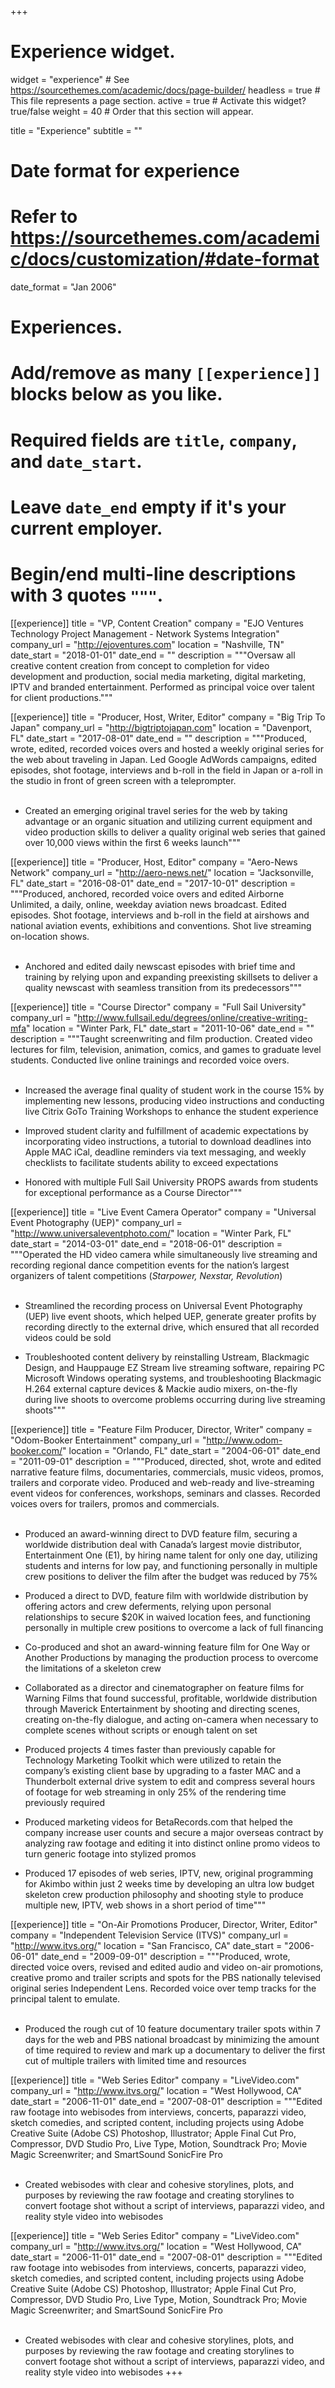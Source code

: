 +++
# Experience widget.
widget = "experience"  # See https://sourcethemes.com/academic/docs/page-builder/
headless = true  # This file represents a page section.
active = true  # Activate this widget? true/false
weight = 40  # Order that this section will appear.

title = "Experience"
subtitle = ""

# Date format for experience
#   Refer to https://sourcethemes.com/academic/docs/customization/#date-format
date_format = "Jan 2006"

# Experiences.
#   Add/remove as many `[[experience]]` blocks below as you like.
#   Required fields are `title`, `company`, and `date_start`.
#   Leave `date_end` empty if it's your current employer.
#   Begin/end multi-line descriptions with 3 quotes `"""`.
[[experience]]
  title = "VP, Content Creation"
  company = "EJO Ventures Technology Project Management - Network Systems Integration"
  company_url = "http://ejoventures.com"
  location = "Nashville, TN"
  date_start = "2018-01-01"
  date_end = ""
  description = """Oversaw all creative content creation from concept to completion for video development and production, social media marketing, digital marketing, IPTV and branded entertainment. Performed as principal voice over talent for client productions."""

[[experience]]
  title = "Producer, Host, Writer, Editor"
  company = "Big Trip To Japan"
  company_url = "http://bigtriptojapan.com"
  location = "Davenport, FL"
  date_start = "2017-08-01"
  date_end = ""
  description = """Produced, wrote, edited, recorded voices overs and hosted a weekly original series for the web about traveling in Japan. Led Google AdWords campaigns, edited episodes, shot footage, interviews and b-roll in the field in Japan or a-roll in the studio in front of green screen with a teleprompter.
  <br><br/>

  * Created an emerging original travel series for the web by taking advantage or an organic situation and utilizing current equipment and video production skills to deliver a quality original web series that gained over 10,000 views within the first 6 weeks launch"""

[[experience]]
  title = "Producer, Host, Editor"
  company = "Aero-News Network"
  company_url = "http://aero-news.net/"
  location = "Jacksonville, FL"
  date_start = "2016-08-01"
  date_end = "2017-10-01"
  description = """Produced, anchored, recorded voice overs and edited Airborne Unlimited, a daily, online, weekday aviation news broadcast. Edited episodes. Shot footage, interviews and b-roll in the field at airshows and national aviation events, exhibitions and conventions. Shot live streaming on-location shows.
  <br><br/>

  * Anchored and edited daily newscast episodes with brief time and training by relying upon and expanding preexisting skillsets to deliver a quality newscast with seamless transition from its predecessors"""

[[experience]]
  title = "Course Director"
  company = "Full Sail University"
  company_url = "http://www.fullsail.edu/degrees/online/creative-writing-mfa"
  location = "Winter Park, FL"
  date_start = "2011-10-06"
  date_end = ""
  description = """Taught screenwriting and film production. Created video lectures for film, television, animation, comics, and games to graduate level students. Conducted live online trainings and recorded voice overs.
  <br><br/>

  * Increased the average final quality of student work in the course 15% by implementing new lessons, producing video instructions and conducting live Citrix GoTo Training Workshops to enhance the student experience

  * Improved student clarity and fulfillment of academic expectations by incorporating video instructions, a tutorial to download deadlines into Apple MAC iCal, deadline reminders via text messaging, and weekly checklists to facilitate students ability to exceed expectations

  * Honored with multiple Full Sail University PROPS awards from students for exceptional performance as a Course Director"""

[[experience]]
  title = "Live Event Camera Operator"
  company = "Universal Event Photography (UEP)"
  company_url = "http://www.universaleventphoto.com/"
  location = "Winter Park, FL"
  date_start = "2014-03-01"
  date_end = "2018-06-01"
  description = """Operated the HD video camera while simultaneously live streaming and recording regional dance competition events for the nation’s largest organizers of talent competitions (_Starpower, Nexstar, Revolution_)
  <br><br/>

  * Streamlined the recording process on Universal Event Photography (UEP) live event shoots, which helped UEP, generate greater profits by recording directly to the external drive, which ensured that all recorded videos could be sold

  * Troubleshooted content delivery by reinstalling Ustream, Blackmagic Design, and Hauppauge EZ Stream live streaming software, repairing PC Microsoft Windows operating systems, and troubleshooting Blackmagic H.264 external capture devices & Mackie audio mixers, on-the-fly during live shoots to overcome problems occurring during live streaming shoots"""

[[experience]]
  title = "Feature Film Producer, Director, Writer"
  company = "Odom-Booker Entertainment"
  company_url = "http://www.odom-booker.com/"
  location = "Orlando, FL"
  date_start = "2004-06-01"
  date_end = "2011-09-01"
  description = """Produced, directed, shot, wrote and edited narrative feature films, documentaries, commercials, music videos, promos, trailers and corporate video. Produced and web-ready and live-streaming event videos for conferences, workshops, seminars and classes. Recorded voices overs for trailers, promos and commercials.
  <br><br/>

  * Produced an award-winning direct to DVD feature film, securing a worldwide distribution deal with Canada’s largest movie distributor, Entertainment One (E1), by hiring name talent for only one day, utilizing students and interns for low pay, and functioning personally in multiple crew positions to deliver the film after the budget was reduced by 75%

  * Produced a direct to DVD, feature film with worldwide distribution by offering actors and crew deferments, relying upon personal relationships to secure $20K in waived location fees, and functioning personally in multiple crew positions to overcome a lack of full financing

  * Co-produced and shot an award-winning feature film for One Way or Another Productions by managing the production process to overcome the limitations of a skeleton crew

  * Collaborated as a director and cinematographer on feature films for Warning Films that found successful, profitable, worldwide distribution through Maverick Entertainment by shooting and directing scenes, creating on-the-fly dialogue, and acting on-camera when necessary to complete scenes without scripts or enough talent on set

  * Produced projects 4 times faster than previously capable for Technology Marketing Toolkit which were utilized to retain the company’s existing client base by upgrading to a faster MAC and a Thunderbolt external drive system to edit and compress several hours of footage for web streaming in only 25% of the rendering time previously required

  * Produced marketing videos for BetaRecords.com that helped the company increase user counts and secure a major overseas contract by analyzing raw footage and editing it into distinct online promo videos to turn generic footage into stylized promos

  * Produced 17 episodes of web series, IPTV, new, original programming for Akimbo within just 2 weeks time by developing an ultra low budget skeleton crew production philosophy and shooting style to produce multiple new, IPTV, web shows in a short period of time"""

[[experience]]
  title = "On-Air Promotions Producer, Director, Writer, Editor"
  company = "Independent Television Service (ITVS)"
  company_url = "http://www.itvs.org/"
  location = "San Francisco, CA"
  date_start = "2006-06-01"
  date_end = "2009-09-01"
  description = """Produced, wrote, directed voice overs, revised and edited audio and video on-air promotions, creative promo and trailer scripts and spots for the PBS nationally televised original series Independent Lens. Recorded voice over temp tracks for the principal talent to emulate.
  <br><br/>

  * Produced the rough cut of 10 feature documentary trailer spots within 7 days for the web and PBS national broadcast by minimizing the amount of time required to review and mark up a documentary to deliver the first cut of multiple trailers with limited time and resources

[[experience]]
  title = "Web Series Editor"
  company = "LiveVideo.com"
  company_url = "http://www.itvs.org/"
  location = "West Hollywood, CA"
  date_start = "2006-11-01"
  date_end = "2007-08-01"
  description = """Edited raw footage into webisodes from interviews, concerts, paparazzi video, sketch comedies, and scripted content, including projects using Adobe Creative Suite (Adobe CS) Photoshop, Illustrator; Apple Final Cut Pro, Compressor, DVD Studio Pro, Live Type, Motion, Soundtrack Pro; Movie Magic Screenwriter; and SmartSound SonicFire Pro
  <br><br/>

  * Created webisodes with clear and cohesive storylines, plots, and purposes by reviewing the raw footage and creating storylines to convert footage shot without a script of interviews, paparazzi video, and reality style video into webisodes

[[experience]]
  title = "Web Series Editor"
  company = "LiveVideo.com"
  company_url = "http://www.itvs.org/"
  location = "West Hollywood, CA"
  date_start = "2006-11-01"
  date_end = "2007-08-01"
  description = """Edited raw footage into webisodes from interviews, concerts, paparazzi video, sketch comedies, and scripted content, including projects using Adobe Creative Suite (Adobe CS) Photoshop, Illustrator; Apple Final Cut Pro, Compressor, DVD Studio Pro, Live Type, Motion, Soundtrack Pro; Movie Magic Screenwriter; and SmartSound SonicFire Pro
  <br><br/>

  * Created webisodes with clear and cohesive storylines, plots, and purposes by reviewing the raw footage and creating storylines to convert footage shot without a script of interviews, paparazzi video, and reality style video into webisodes
+++

